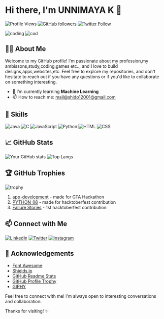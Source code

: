 # Hi there, I'm <span style="display: inline-block; animation: animate 3s linear infinite;">UNNIMAYA K</span> 👋

![Profile Views](https://komarev.com/ghpvc/?username=Unnimaya6122004&label=Profile%20views&color=0e75b6&style=flat)
[![GitHub followers](https://img.shields.io/github/followers/Unnimaya6122004?label=Follow&style=social)](https://github.com/Unnimaya6122004/?tab=follow)
[![Twitter Follow](https://img.shields.io/twitter/follow/UnnimayaK423265?style=social)](https://twitter.com/UnnimayaK423265)

![coding](https://encrypted-tbn0.gstatic.com/images?q=tbn:ANd9GcTNdk5V18aX-fBmN5vLv5_EjjDx7zz7kLzHltve0RH6MHZzdDvRq6PmE5vixnTHOuSPC10&usqp=CAU)
![cod](https://img.freepik.com/premium-photo/program-code-create-laptop-programmer-workplace-generative-ai_887552-7715.jpg)
## 🧑‍💻 About Me

Welcome to my GitHub profile! I'm passionate about my profession,my ambissons,study,coding,games etc.., and I love to build designs,apps,websites,etc. Feel free to explore my repositories, and don't hesitate to reach out if you have any questions or if you'd like to collaborate on something interesting.
- 🌱 I’m currently learning **Machine Learning**
- 📫 How to reach me: [mail@shido12001@gmail.com](mailto:shido12001@gmail.com)

## 🚀 Skills
![Java](https://img.shields.io/badge/Java-F7DF1E?style=for-the-badge&logo=java&logoColor=black)
![C](https://img.shields.io/badge/C-1572B6?style=for-the-badge&logo=c&logoColor=white)
![JavaScript](https://img.shields.io/badge/JavaScript-F7DF1E?style=for-the-badge&logo=javascript&logoColor=black)
![Python](https://img.shields.io/badge/Python-3776AB?style=for-the-badge&logo=python&logoColor=white)
![HTML](https://img.shields.io/badge/HTML-E34F26?style=for-the-badge&logo=html&logoColor=white)
![CSS](https://img.shields.io/badge/CSS-1572B6?style=for-the-badge&logo=css&logoColor=white)

## 📈 GitHub Stats

![Your GitHub stats](https://github-readme-stats.vercel.app/api?username=Unnimaya6122004&show_icons=true&theme=radical)
![Top Langs](https://github-readme-stats.vercel.app/api/top-langs/?username=Unnimaya6122004&layout=compact&theme=radical)

## 🏆 GitHub Trophies

![trophy](https://github-profile-trophy.vercel.app/?username=Unnimaya6122004&theme=onedark)

1. [app-development](https://github.com/Unnimaya6122004/app-development) - made for GTA Hackathon
2. [PYTHON_08](https://github.com/Unnimaya6122004/PYTHON__08) - made for hacktoberfest contribution
3. [Failure Stories](https://github.com/Unnimaya6122004/Failurestories) - 1st hacktoberfest contribution

## 📫 Connect with Me

[![LinkedIn](https://img.shields.io/badge/LinkedIn-0077B5?style=for-the-badge&logo=linkedin&logoColor=white)](https://linkedin.com/in/unnimaya-k-b2190926b)
[![Twitter](https://img.shields.io/badge/Twitter-1DA1F2?style=for-the-badge&logo=twitter&logoColor=white)](https://twitter.com/UnnimayaK423265)
[![Instagram](https://img.shields.io/badge/Instagram-E4405F?style=for-the-badge&logo=instagram&logoColor=white)](https://instagram.com/umk_06122004)

## 📝 Acknowledgements

- [Font Awesome](https://fontawesome.com)
- [Shields.io](https://shields.io/)
- [GitHub Readme Stats](https://github.com/anuraghazra/github-readme-stats)
- [GitHub Profile Trophy](https://github.com/ryo-ma/github-profile-trophy)
- [GIPHY](https://giphy.com/)

Feel free to connect with me! I'm always open to interesting conversations and collaboration.

Thanks for visiting! ✨
